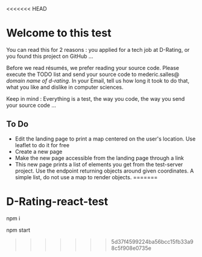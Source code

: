 <<<<<<< HEAD
# Welcome to this test

You can read this for 2 reasons : you applied for a tech job at D-Rating, or you found this project on GitHub ...

Before we read résumés, we prefer reading your source code. Please execute the TODO list and send your source code to mederic.salles@ _domain name of d-rating_. In your Email, tell us how long it took to do that, what you like and dislike in computer sciences.

Keep in mind : Everything is a test, the way you code, the way you send your source code ...


## To Do

 - Edit the landing page to print a map centered on the user's location. Use leaflet to do it for free
 - Create a new page
 - Make the new page accessible from the landing page through a link
 - This new page prints a list of elements you get from the test-server project. Use the endpoint returning objects around given coordinates. A simple list, do not use a map to render objects.
=======
# D-Rating-react-test
npm i 

npm start 
>>>>>>> 5d37f4599224ba56bcc15fb33a98c5f908e0735e
